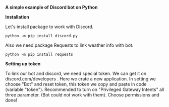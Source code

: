 ****A simple example of Discord bot on Python****

**Installation** 

Let's install package to work with Discord.

```python -m pip install discord.py```

Also we need package Requests to link weather info with bot.

```python -m pip install requests```

**Setting up token**

To link our bot and discord, we need special token. We can get it on discord.com/developers . Here we crate a new application. In setting we choose "Bot" and reset token, this token we copy and paste in code (variable "token").
Recommended to turn on "Privileged Gateway Intents" all three parameter. (Bot could not work with them). Choose permissions and done!
